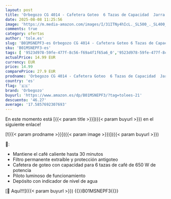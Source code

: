 ```yaml
---
layout: post
title: 'Orbegozo CG 4014 - Cafetera Goteo  6 Tazas de Capacidad  Jarra de Cristal  Antigoteo  650 W'
date: 2025-08-08 11:25:56
image: 'https://m.media-amazon.com/images/I/31ITNy4hIcL._SL500_._SL400_.jpg'
comments: true
category: ofertas
author: 'tole.es'
slug: 'B01MSNEPF3-es Orbegozo CG 4014 - Cafetera Goteo 6 Tazas de Capacidad...'
sku: 'B01MSNEPF3-es'
tags: [ '9523d978-59fe-477f-8c56-f69a4f1f65a6_0','9523d978-59fe-477f-8c56-f69a4f1f65a6_3101','9523d978-59fe-477f-8c56-f69a4f1f65a6_6201','9523d978-59fe-477f-8c56-f69a4f1f65a6_701','9523d978-59fe-477f-8c56-f69a4f1f65a6_9101','Arborist Merchandising Root','Cafeteras combinadas espresso/goteo','Hogar y cocina','Máquinas cafeteras','New Arrivals Social: Home and Kitchen','Self Service','Special Features Stores','Top Brands Kitchen Appliances','Top Brands Kitchen Selection','Utensilios para café y té','cafetera','orbegozo','top brands_home_and_kitchen','🇪🇸', ]
actualPrice: 14.99 EUR
currency: EUR
price: 14.99
comparePrice: 27.9 EUR
prodname: 'Orbegozo CG 4014 - Cafetera Goteo  6 Tazas de Capacidad  Jarra de Cristal  Antigoteo  650 W'
country: 'es'
flag: '🇪🇸'
brand: 'Orbegozo'
buyurl: 'https://www.amazon.es/dp/B01MSNEPF3/?tag=tolees-21'
descuento: '46.27'
average: '17.5857692307693'
---
```


En este momento está [{{< param title >}}]({{< param buyurl >}}) en el siguiente enlace!

[![{{< param prodname >}}]({{< param image >}})]({{< param buyurl >}})

🔎:

- Mantiene el café caliente hasta 30 minutos
- Filtro permanente extraíble y protección antigoteo
- Cafetera de goteo con capacidad para 6 tazas de café de 650 W de potencia
- Piloto luminoso de funcionamiento
- Depósito con indicador de nivel de agua

[🛒 Aquí!!!]({{< param buyurl >}})
{{<world>}}B01MSNEPF3{{</world>}}
